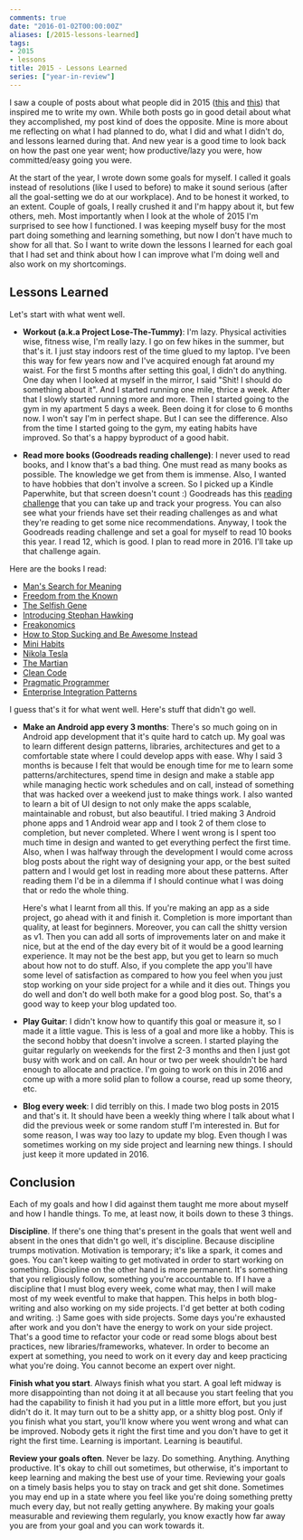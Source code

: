 ```yaml
---
comments: true
date: "2016-01-02T00:00:00Z"
aliases: [/2015-lessons-learned]
tags:
- 2015
- lessons
title: 2015 - Lessons Learned
series: ["year-in-review"]
---
```

I saw a couple of posts about what people did in 2015 ([this](https://medium.com/@vanschneider/my-2015-the-year-of-change-e90c71a50a1e#.lxzac07mb) and [this](http://blog.fogus.me/2015/12/29/the-best-things-and-stuff-of-2015/)) that inspired me to write my own. While both posts go in good detail about what they accomplished, my post kind of does the opposite. Mine is more about me reflecting on what I had planned to do, what I did and what I didn't do, and lessons learned during that. And
new year is a good time to look back on how the past one year went; how productive/lazy you were, how committed/easy going you were.

At the start of the year, I wrote down some goals for myself. I called it goals instead of resolutions (like I used to before) to make it sound serious (after all the goal-setting we do at our workplace). And to be honest it worked, to an extent. Couple of goals, I really crushed it and I'm happy about it, but few others, meh. Most importantly when I look at the whole of 2015 I'm surprised to see how I functioned. I was keeping myself busy for the most part doing something and learning
something, but now I don't have much to show for all that. So I want to write down the lessons I learned for each goal that I had set and think about how I can improve what I'm doing well and also work on my shortcomings.

## Lessons Learned
Let's start with what went well.  

- **Workout (a.k.a Project Lose-The-Tummy)**: I'm lazy. Physical activities wise, fitness wise, I'm really lazy. I go on few hikes in the summer, but that's it. I just stay indoors rest of the time glued to my laptop. I've been this way for few years now and I've acquired enough fat around my waist. For the first 5 months after setting this goal, I didn't do anything. One day when I looked at myself in the mirror, I said "Shit! I should do something about it". And I started running one
mile, thrice a week. After that I slowly started running more and more. Then I started going to the gym in my apartment 5 days a week. Been doing it for close to 6 months now. I won't say I'm in perfect shape. But I can see the difference. Also from the time I started going to the gym, my eating habits have improved. So that's a happy byproduct of a good habit.

- **Read more books (Goodreads reading challenge)**: I never used to read books, and I know that's a bad thing. One must read as many books as possible. The knowledge we get from them is immense. Also, I wanted to have hobbies that don't involve a screen. So I picked up a Kindle Paperwhite, but that screen doesn't count :) Goodreads has this [reading challenge](https://www.goodreads.com/challenges/3890-2016-reading-challenge) that you can take up and track your progress. You can also see
what your friends have set their reading challenges as and what they're reading to get some nice recommendations. Anyway, I took the Goodreads reading challenge and set a goal for myself to read 10 books this year. I read 12, which is good. I plan to read more in 2016. I'll take up that challenge again.

Here are the books I read:  

- [Man's Search for Meaning](https://www.goodreads.com/book/show/4069.Man_s_Search_for_Meaning)
- [Freedom from the Known](https://www.goodreads.com/book/show/143877.Freedom_from_the_Known)
- [The Selfish Gene](https://www.goodreads.com/book/show/61535.The_Selfish_Gene)
- [Introducing Stephan Hawking](https://www.goodreads.com/book/show/6916833-introducing-stephen-hawking-introducing)
- [Freakonomics](https://www.goodreads.com/book/show/1202.Freakonomics)
- [How to Stop Sucking and Be Awesome Instead](https://www.goodreads.com/book/show/17670898-how-to-stop-sucking-and-be-awesome-instead)
- [Mini Habits](https://www.goodreads.com/book/show/20567918-mini-habits)
- [Nikola Tesla](https://www.goodreads.com/book/show/17835351-nikola-tesla)
- [The Martian](https://www.goodreads.com/book/show/18007564-the-martian)
- [Clean Code](https://www.goodreads.com/book/show/3735293-clean-code)
- [Pragmatic Programmer](https://www.goodreads.com/book/show/4099.The_Pragmatic_Programmer)
- [Enterprise Integration Patterns](https://www.goodreads.com/book/show/85012.Enterprise_Integration_Patterns)

I guess that's it for what went well. Here's stuff that didn't go well.  

- **Make an Android app every 3 months**: There's so much going on in Android app development that it's quite hard to catch up. My goal was to learn different design patterns, libraries, architectures and get to a comfortable state where I could develop apps with ease. Why I said 3 months is because I felt that would be enough time for me to learn some patterns/architectures, spend time in design and make a stable app while managing hectic work schedules and on call, instead of something that was hacked over a weekend just to make
things work. I also wanted to learn a bit of UI design to not only make the apps scalable, maintainable and robust, but also beautiful. I tried making 3 Android phone apps and 1 Android wear app and I took 2 of them close to completion, but never completed. Where I went wrong is I spent too much time in design and wanted to get everything perfect the first time. Also, when I was halfway through the development I would come across blog posts about the right way of designing your app, or
the best suited pattern and I would get lost in reading more about these patterns. After reading them I'd be in a dilemma if I should continue what I was doing that or redo the whole thing.

    Here's what I learnt from all this. If you're making an app as a side project, go ahead with it and finish it. Completion is more important than quality, at least for beginners. Moreover, you can call the shitty version as v1. Then you can add all sorts of improvements later on and make it nice, but at the end of the day every bit of it would be a good learning experience. It may not be the best app, but you get to learn so much about how not to do stuff. Also, if you complete the
app you'll have some level of satisfaction as compared to how you feel when you just stop working on your side project for a while and it dies out. Things you do well and don't do well both make for a good blog post. So, that's a good way to keep your blog updated too.

- **Play Guitar**: I didn't know how to quantify this goal or measure it, so I made it a little vague. This is less of a goal and more like a hobby. This is the second hobby that doesn't involve a screen. I started playing the guitar regularly on weekends for the first 2-3 months and then I just got busy with work and on call. An hour or two per week shouldn't be hard enough to allocate and practice. I'm going to work on this in 2016 and come up with a more solid plan to follow a course, read up some
theory, etc.

- **Blog every week**: I did terribly on this. I made two blog posts in 2015 and that's it. It should have been a weekly thing where I talk about what I did the previous week or some random stuff I'm interested in. But for some reason, I was way too lazy to update my blog. Even though I was sometimes working on my side project and learning new things. I should just keep it more updated in 2016.

## Conclusion

Each of my goals and how I did against them taught me more about myself and how I handle things. To me, at least now, it boils down to these 3 things.  

**Discipline**. If there's one thing that's present in the goals that went well and absent in the ones that didn't go well, it's discipline. Because discipline trumps motivation. Motivation is temporary; it's like a spark, it comes and goes. You can't keep waiting to get motivated in order to start working on something. Discipline on the other hand is more permanent. It's something that you religiously follow, something you're accountable to. If I have a discipline that I must blog every
week, come what may, then I will make most of my week eventful to make that happen. This helps in both blog-writing and also working on my side projects. I'd get better at both coding and writing. :) Same goes with side projects. Some days you're exhausted after work and you don't have the energy to work on your side project. That's a good time to refactor your code or read some blogs about best practices, new libraries/frameworks, whatever. In order to become an expert at something, you
need to work on it every day and keep practicing what you're doing. You cannot become an expert over night. 

**Finish what you start**. Always finish what you start. A goal left midway is more disappointing than not doing it at all because you start feeling that you had the capability to finish it had you put in a little more effort, but you just didn't do it. It may turn out to be a shitty app, or a shitty blog post. Only if you finish what you start, you'll know where you went wrong and what can be improved. Nobody gets it right the first time and you don't have to get it right the first time. Learning is important. Learning is
beautiful.

**Review your goals often**. Never be lazy. Do something. Anything. Anything productive. It's okay to chill out sometimes, but otherwise, it's important to keep learning and making the best use of your time. Reviewing your goals on a timely basis helps you to stay on track and get shit done. Sometimes you may end up in a state where you feel like you're doing something pretty much every day, but not really getting anywhere. By making your goals measurable and reviewing them regularly, you
know exactly how far away you are from your goal and you can work towards it.

